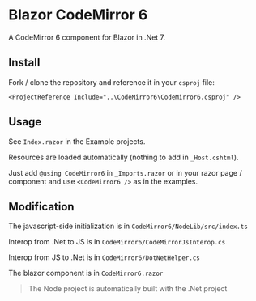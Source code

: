 # Blazor CodeMirror 6

A CodeMirror 6 component for Blazor in .Net 7.

## Install

Fork / clone the repository and reference it in your `csproj` file:

`<ProjectReference Include="..\CodeMirror6\CodeMirror6.csproj" />`

## Usage

See `Index.razor` in the Example projects.

Resources are loaded automatically (nothing to add in `_Host.cshtml`).

Just add `@using CodeMirror6` in `_Imports.razor` or in your razor page / component and use `<CodeMirror6 />` as in the examples.

## Modification

The javascript-side initialization is in `CodeMirror6/NodeLib/src/index.ts`

Interop from .Net to JS is in `CodeMirror6/CodeMirrorJsInterop.cs`

Interop from JS to .Net is in `CodeMirror6/DotNetHelper.cs`

The blazor component is in `CodeMirror6.razor`

> The Node project is automatically built with the .Net project
